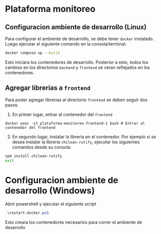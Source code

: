 # Plataforma monitoreo

## Configuracion ambiente de desarrollo (Linux)

Para configurar el ambiente de desarrollo, se debe tener `docker` instalado. Luego ejecutar el siguiente comando en la consola/terminal:

```bash
docker compose up --build
```

Esto iniciara los contenedores de desarrollo. Posterior a esto, todos los cambios en los directorios `backend` y `frontend` se veran reflejados en los contenedores.

## Agregar librerias a `frontend`

Para poder agregar librerias al directorio `frontend` se deben seguir dos pasos:

1. En primer lugar, entrar al contenedor del `frontend`

```
docker exec -it plataforma-monitoreo-frontend-1 bash # Entrar al contenedor del frontend
```

2. En segundo lugar, instalar la libreria en el contenedor. Por ejemplo si se desea instalar la libreria `chilean-rutify`, ejecutar los siguientes comandos desde su consola:

```bash
npm install chilean-rutify
exit
```

# Configuracion ambiente de desarrollo (Windows)

Abrir powershell y ejecutar el siguiente script
```powershell
.\restart-docker.ps1
```
Esto creara los contenedores necesarios para correr el ambiente de desarrollo